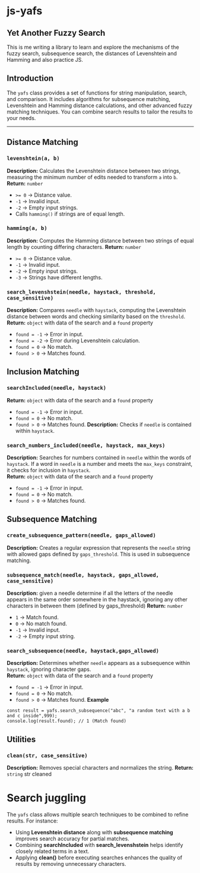 # js-yafs
## Yet Another Fuzzy Search

This is me writing a library to learn and explore the mechanisms of the fuzzy search, subsequence search, the distances of Levenshtein and Hamming and also practice JS.

## Introduction
The `yafs` class provides a set of functions for string manipulation, search, and comparison. It includes algorithms for subsequence matching, Levenshtein and Hamming distance calculations, and other advanced fuzzy matching techniques.
You can combine search results to tailor the results to your needs.

---
## Distance Matching
### `levenshtein(a, b)`
**Description:** Calculates the Levenshtein distance between two strings, measuring the minimum number of edits needed to transform `a` into `b`.
**Return:** `number`  
- `>= 0` → Distance value.  
- `-1` → Invalid input.  
- `-2` → Empty input strings.  
- Calls `hamming()` if strings are of equal length.
### `hamming(a, b)`
**Description:** Computes the Hamming distance between two strings of equal length by counting differing characters.
**Return:** `number`  
- `>= 0` → Distance value.  
- `-1` → Invalid input.  
- `-2` → Empty input strings.  
- `-3` → Strings have different lengths.
### `search_levenshstein(needle, haystack, threshold, case_sensitive)`
**Description:** Compares `needle` with `haystack`, computing the Levenshtein distance between words and checking similarity based on the `threshold`.
**Return:** `object` with data of the search and a `found` property
- `found = -1` → Error in input.  
- `found = -2` → Error during Levenshtein calculation.  
- `found = 0` → No match.
- `found > 0` → Matches found.
## Inclusion Matching
### `searchIncluded(needle, haystack)`
**Return:** `object` with data of the search and a `found` property
- `found = -1` → Error in input.  
- `found = 0` → No match.
- `found > 0` → Matches found.
**Description:** Checks if `needle` is contained within `haystack`.
### `search_numbers_included(needle, haystack, max_keys)`
**Description:** Searches for numbers contained in `needle` within the words of `haystack`. If a word in `needle` is a number and meets the `max_keys` constraint, it checks for inclusion in `haystack`.  
**Return:** `object` with data of the search and a `found` property
- `found = -1` → Error in input.  
- `found = 0` → No match.
- `found > 0` → Matches found.
## Subsequence Matching
### `create_subsequence_pattern(needle, gaps_allowed)`
**Description:** Creates a regular expression that represents the `needle` string with allowed gaps defined by `gaps_threshold`. This is used in subsequence matching.
### `subsequence_match(needle, haystack, gaps_allowed, case_sensitive)`
**Description:** given a needle determine if all the letters of the needle appears in the same order somewhere in the haystack, ignoring any other characters in between them (defined by gaps_threshold)
**Return:** `number`  
- `1` → Match found.  
- `0` → No match found.  
- `-1` → Invalid input.  
- `-2` → Empty input string.
### `search_subsequence(needle, haystack,gaps_allowed)`
**Description:** Determines whether `needle` appears as a subsequence within `haystack`, ignoring character gaps.  
**Return:** `object` with data of the search and a `found` property
- `found = -1` → Error in input.  
- `found = 0` → No match.
- `found > 0` → Matches found.
**Example**
```
const result = yafs.search_subsequence("abc", "a random text with a b and c inside",999);
console.log(result.found); // 1 (Match found)
```
## Utilities
### `clean(str, case_sensitive)`
**Description:** Removes special characters and normalizes the string.
**Return:** `string` str cleaned
# Search juggling
The `yafs` class allows multiple search techniques to be combined to refine results. For instance:
- Using **Levenshtein distance** along with **subsequence matching** improves search accuracy for partial matches.
- Combining **searchIncluded** with **search_levenshstein** helps identify closely related terms in a text.
- Applying **clean()** before executing searches enhances the quality of results by removing unnecessary characters.
